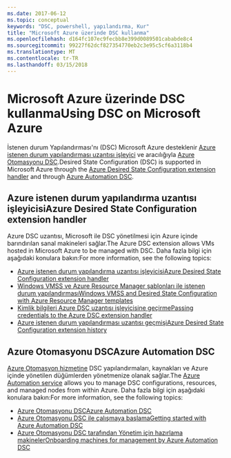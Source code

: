 ```yaml
---
ms.date: 2017-06-12
ms.topic: conceptual
keywords: "DSC, powershell, yapılandırma, Kur"
title: "Microsoft Azure üzerinde DSC kullanma"
ms.openlocfilehash: d164fc107ec9fecbb8e399d0089501cababde8c4
ms.sourcegitcommit: 99227f62dcf827354770eb2c3e95c5cf6a3118b4
ms.translationtype: MT
ms.contentlocale: tr-TR
ms.lasthandoff: 03/15/2018
---
```

# <a name="using-dsc-on-microsoft-azure"></a><span data-ttu-id="d221c-103">Microsoft Azure üzerinde DSC kullanma</span><span class="sxs-lookup"><span data-stu-id="d221c-103">Using DSC on Microsoft Azure</span></span>

<span data-ttu-id="d221c-104">İstenen durum Yapılandırması'nı (DSC) Microsoft Azure desteklenir [Azure istenen durum yapılandırması uzantısı işleyici](/azure/virtual-machines/virtual-machines-windows-extensions-dsc-overview) ve aracılığıyla [Azure Otomasyonu DSC](/azure/automation/automation-dsc-overview).</span><span class="sxs-lookup"><span data-stu-id="d221c-104">Desired State Configuration (DSC) is supported in Microsoft Azure through the [Azure Desired State Configuration extension handler](/azure/virtual-machines/virtual-machines-windows-extensions-dsc-overview) and through [Azure Automation DSC](/azure/automation/automation-dsc-overview).</span></span>

## <a name="azure-desired-state-configuration-extension-handler"></a><span data-ttu-id="d221c-105">Azure istenen durum yapılandırma uzantısı işleyicisi</span><span class="sxs-lookup"><span data-stu-id="d221c-105">Azure Desired State Configuration extension handler</span></span>

<span data-ttu-id="d221c-106">Azure DSC uzantısı, Microsoft ile DSC yönetilmesi için Azure içinde barındırılan sanal makineleri sağlar.</span><span class="sxs-lookup"><span data-stu-id="d221c-106">The Azure DSC extension allows VMs hosted in Microsoft Azure to be managed with DSC.</span></span> <span data-ttu-id="d221c-107">Daha fazla bilgi için aşağıdaki konulara bakın:</span><span class="sxs-lookup"><span data-stu-id="d221c-107">For more information, see the following topics:</span></span>

- [<span data-ttu-id="d221c-108">Azure istenen durum yapılandırma uzantısı işleyicisi</span><span class="sxs-lookup"><span data-stu-id="d221c-108">Azure Desired State Configuration extension handler</span></span>](/azure/virtual-machines/virtual-machines-windows-extensions-dsc-overview)
- [<span data-ttu-id="d221c-109">Windows VMSS ve Azure Resource Manager şablonları ile istenen durum yapılandırması</span><span class="sxs-lookup"><span data-stu-id="d221c-109">Windows VMSS and Desired State Configuration with Azure Resource Manager templates</span></span>](/azure/virtual-machines/virtual-machines-windows-extensions-dsc-template)
- [<span data-ttu-id="d221c-110">Kimlik bilgileri Azure DSC uzantısı işleyicisine geçirme</span><span class="sxs-lookup"><span data-stu-id="d221c-110">Passing credentials to the Azure DSC extension handler</span></span>](/azure/virtual-machines/virtual-machines-windows-extensions-dsc-credentials)
- [<span data-ttu-id="d221c-111">Azure istenen durum yapılandırması uzantısı geçmişi</span><span class="sxs-lookup"><span data-stu-id="d221c-111">Azure Desired State Configuration extension history</span></span>](azureDscexthistory.md)

## <a name="azure-automation-dsc"></a><span data-ttu-id="d221c-112">Azure Otomasyonu DSC</span><span class="sxs-lookup"><span data-stu-id="d221c-112">Azure Automation DSC</span></span>

<span data-ttu-id="d221c-113">[Azure Otomasyon hizmetine](/services/automation/) DSC yapılandırmaları, kaynakları ve Azure içinde yönetilen düğümlerden yönetmenize olanak sağlar.</span><span class="sxs-lookup"><span data-stu-id="d221c-113">The [Azure Automation service](/services/automation/) allows you to manage DSC configurations, resources, and managed nodes from within Azure.</span></span> <span data-ttu-id="d221c-114">Daha fazla bilgi için aşağıdaki konulara bakın:</span><span class="sxs-lookup"><span data-stu-id="d221c-114">For more information, see the following topics:</span></span>

- [<span data-ttu-id="d221c-115">Azure Otomasyonu DSC</span><span class="sxs-lookup"><span data-stu-id="d221c-115">Azure Automation DSC</span></span>](/azure/automation/automation-dsc-overview)
- [<span data-ttu-id="d221c-116">Azure Otomasyonu DSC ile çalışmaya başlama</span><span class="sxs-lookup"><span data-stu-id="d221c-116">Getting started with Azure Automation DSC</span></span>](/azure/automation/automation-dsc-getting-started)
- [<span data-ttu-id="d221c-117">Azure Otomasyonu DSC tarafından Yönetim için hazırlama makineler</span><span class="sxs-lookup"><span data-stu-id="d221c-117">Onboarding machines for management by Azure Automation DSC</span></span>](/azure/automation/automation-dsc-onboarding)

